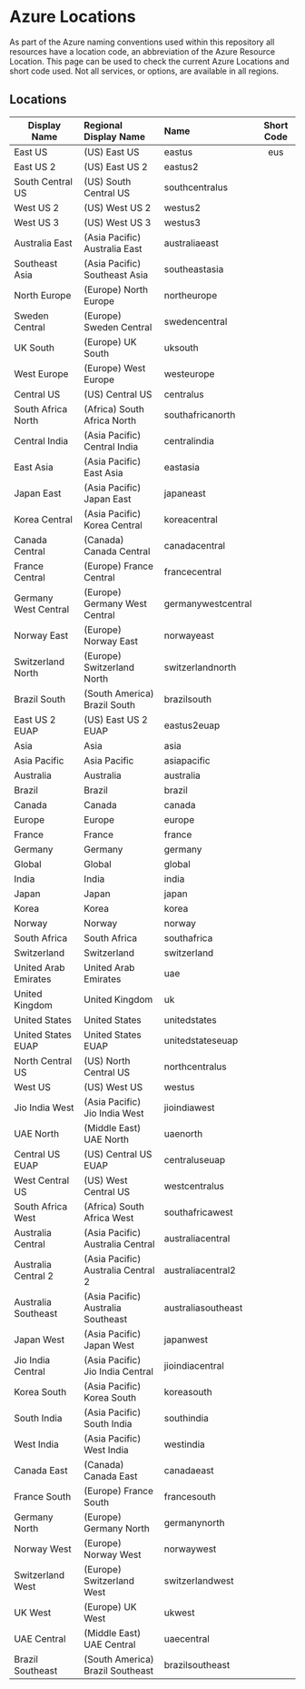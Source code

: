 # Azure Locations

As part of the Azure naming conventions used within this repository all resources have a location code, an abbreviation of the Azure Resource Location.
This page can be used to check the current Azure Locations and short code used.  Not all services, or options, are available in all regions.

## Locations

| Display Name | Regional Display Name | Name | Short Code |
| --- | :-- | :-- | :-: |
| East US | (US) East US | eastus | eus |
| East US 2 | (US) East US 2 | eastus2 |
| South Central US | (US) South Central US | southcentralus |
| West US 2 | (US) West US 2 | westus2 |
| West US 3 | (US) West US 3 | westus3 |
| Australia East | (Asia Pacific) Australia East | australiaeast |
| Southeast Asia | (Asia Pacific) Southeast Asia | southeastasia |
| North Europe | (Europe) North Europe | northeurope |
| Sweden Central | (Europe) Sweden Central | swedencentral |
| UK South | (Europe) UK South | uksouth |
| West Europe | (Europe) West Europe | westeurope |
| Central US | (US) Central US | centralus |
| South Africa North | (Africa) South Africa North | southafricanorth |
| Central India | (Asia Pacific) Central India | centralindia |
| East Asia | (Asia Pacific) East Asia | eastasia |
| Japan East | (Asia Pacific) Japan East | japaneast |
| Korea Central | (Asia Pacific) Korea Central | koreacentral |
| Canada Central | (Canada) Canada Central | canadacentral |
| France Central | (Europe) France Central | francecentral |
| Germany West Central | (Europe) Germany West Central | germanywestcentral |
| Norway East | (Europe) Norway East | norwayeast |
| Switzerland North | (Europe) Switzerland North | switzerlandnorth |
| Brazil South | (South America) Brazil South | brazilsouth |
| East US 2 EUAP | (US) East US 2 EUAP | eastus2euap |
| Asia | Asia | asia |
| Asia Pacific | Asia Pacific | asiapacific |
| Australia | Australia | australia |
| Brazil | Brazil | brazil |
| Canada | Canada | canada |
| Europe | Europe | europe |
| France | France | france |
| Germany | Germany | germany |
| Global | Global | global |
| India | India | india |
| Japan | Japan | japan |
| Korea | Korea | korea |
| Norway | Norway | norway |
| South Africa | South Africa | southafrica |
| Switzerland | Switzerland | switzerland |
| United Arab Emirates | United Arab Emirates | uae |
| United Kingdom | United Kingdom | uk |
| United States | United States | unitedstates |
| United States EUAP | United States EUAP | unitedstateseuap |
| North Central US | (US) North Central US | northcentralus |
| West US | (US) West US | westus |
| Jio India West | (Asia Pacific) Jio India West | jioindiawest |
| UAE North | (Middle East) UAE North | uaenorth |
| Central US EUAP | (US) Central US EUAP | centraluseuap |
| West Central US | (US) West Central US | westcentralus |
| South Africa West | (Africa) South Africa West | southafricawest |
| Australia Central | (Asia Pacific) Australia Central | australiacentral |
| Australia Central 2 | (Asia Pacific) Australia Central 2 | australiacentral2 |
| Australia Southeast | (Asia Pacific) Australia Southeast | australiasoutheast |
| Japan West | (Asia Pacific) Japan West | japanwest |
| Jio India Central | (Asia Pacific) Jio India Central | jioindiacentral |
| Korea South | (Asia Pacific) Korea South | koreasouth |
| South India | (Asia Pacific) South India | southindia |
| West India | (Asia Pacific) West India | westindia |
| Canada East | (Canada) Canada East | canadaeast |
| France South | (Europe) France South | francesouth |
| Germany North | (Europe) Germany North | germanynorth |
| Norway West | (Europe) Norway West | norwaywest |
| Switzerland West | (Europe) Switzerland West | switzerlandwest |
| UK West | (Europe) UK West | ukwest |
| UAE Central | (Middle East) UAE Central | uaecentral |
| Brazil Southeast | (South America) Brazil Southeast | brazilsoutheast |
